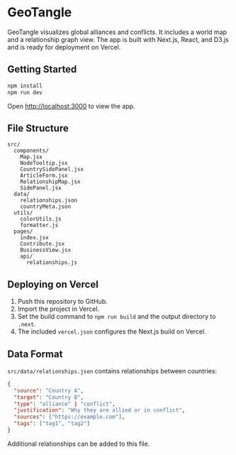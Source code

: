 # GeoTangle

GeoTangle visualizes global alliances and conflicts. It includes a world map and a relationship graph view.
The app is built with Next.js, React, and D3.js and is ready for deployment on Vercel.

## Getting Started

```bash
npm install
npm run dev
```

Open [http://localhost:3000](http://localhost:3000) to view the app.

## File Structure

```
src/
  components/
    Map.jsx
    NodeTooltip.jsx
    CountrySidePanel.jsx
    ArticleForm.jsx
    RelationshipMap.jsx
    SidePanel.jsx
  data/
    relationships.json
    countryMeta.json
  utils/
    colorUtils.js
    formatter.js
  pages/
    index.jsx
    Contribute.jsx
    BusinessView.jsx
    api/
      relationships.js
```

## Deploying on Vercel

1. Push this repository to GitHub.
2. Import the project in Vercel.
3. Set the build command to `npm run build` and the output directory to `.next`.
4. The included `vercel.json` configures the Next.js build on Vercel.

## Data Format

`src/data/relationships.json` contains relationships between countries:

```json
{
  "source": "Country A",
  "target": "Country B",
  "type": "alliance" | "conflict",
  "justification": "Why they are allied or in conflict",
  "sources": ["https://example.com"],
  "tags": ["tag1", "tag2"]
}
```

Additional relationships can be added to this file.
